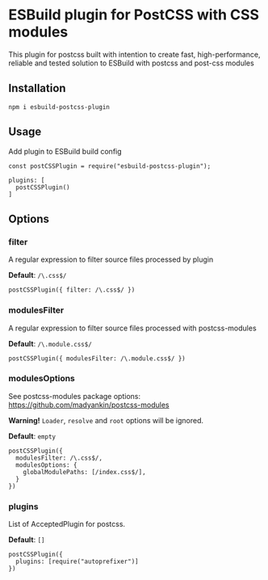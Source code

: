 # ESBuild plugin for PostCSS with CSS modules

This plugin for postcss built with intention to create fast, high-performance, reliable and tested solution to ESBuild with postcss and post-css modules

## Installation

```
npm i esbuild-postcss-plugin
```

## Usage

Add plugin to ESBuild build config

```
const postCSSPlugin = require("esbuild-postcss-plugin");

plugins: [
  postCSSPlugin()
]
```

## Options

### filter

A regular expression to filter source files processed by plugin

**Default**: `/\.css$/`

```
postCSSPlugin({ filter: /\.css$/ })
```

### modulesFilter

A regular expression to filter source files processed with postcss-modules

**Default**: `/\.module.css$/`

```
postCSSPlugin({ modulesFilter: /\.module.css$/ })
```

### modulesOptions

See postcss-modules package options: https://github.com/madyankin/postcss-modules

**Warning!** `Loader`, `resolve` and `root` options will be ignored.

**Default**: `empty`

```
postCSSPlugin({
  modulesFilter: /\.css$/,
  modulesOptions: {
    globalModulePaths: [/index.css$/],
  }
})
```

### plugins

List of AcceptedPlugin for postcss.

**Default**: `[]`

```
postCSSPlugin({
  plugins: [require("autoprefixer")]
})
```
